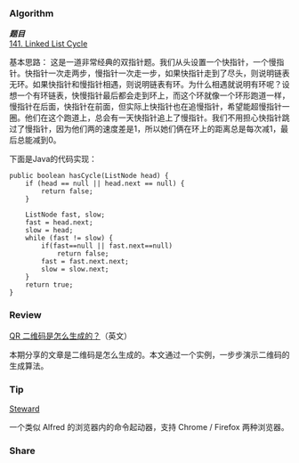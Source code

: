 ### Algorithm

 ***题目***  
[141. Linked List Cycle](https://leetcode.com/problems/linked-list-cycle/) 

基本思路：
这是一道非常经典的双指针题。我们从头设置一个快指针，一个慢指针。快指针一次走两步，慢指针一次走一步，如果快指针走到了尽头，则说明链表无环。如果快指针和慢指针相遇，则说明链表有环。为什么相遇就说明有环呢？设想一个有环链表，快慢指针最后都会走到环上，而这个环就像一个环形跑道一样，慢指针在后面，快指针在前面，但实际上快指针也在追慢指针，希望能超慢指针一圈。他们在这个跑道上，总会有一天快指针追上了慢指针。我们不用担心快指针跳过了慢指针，因为他们两的速度差是1，所以她们俩在环上的距离总是每次减1，最后总能减到0。

下面是Java的代码实现：

```
public boolean hasCycle(ListNode head) {
    if (head == null || head.next == null) {
        return false;
    }

    ListNode fast, slow;
    fast = head.next;
    slow = head;
    while (fast != slow) {
        if(fast==null || fast.next==null)
            return false;
        fast = fast.next.next;
        slow = slow.next;
    }
    return true;
}
```

### Review

[QR 二维码是怎么生成的？](https://www.nayuki.io/page/creating-a-qr-code-step-by-step)（英文）

本期分享的文章是二维码是怎么生成的。本文通过一个实例，一步步演示二维码的生成算法。

### Tip

[Steward](https://github.com/solobat/Steward)

一个类似 Alfred 的浏览器内的命令起动器，支持 Chrome / Firefox 两种浏览器。

### Share

